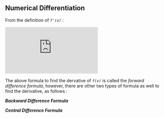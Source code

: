 ## Numerical Differentiation

From the definition of *`f'(x)`* :

![](https://latex.codecogs.com/gif.latex?f%27%28x%29%20%3D%20%5Clim_%7Bh%5Cto%200%7D%5Cfrac%7Bf%28x&plus;h%29-f%28x%29%7D%7Bh%7D%20%5CRightarrow%20f%27%28x%29%20%5Capprox%20%5Cfrac%7Bf%28x&plus;h%29-f%28x%29%7D%7Bh%7D)

The above formula to find the dervative of *`f(x)`* is called the *forward difference formula*, however, there are other two types of formula as well to find the derivative, as follows :

***Backward Difference Formula***



***Central Difference Formula***

